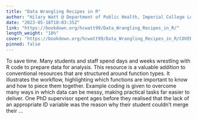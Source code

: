 ```yaml
---
title: "Data Wrangling Recipes in R"
author: "Hilary Watt @ Department of Public Health, Imperial College London. Thanks to Tristan Naidoo for converting into bookdown format and for his co-authorship of two chapters."
date: "2023-05-18T10:03:35Z"
link: "https://bookdown.org/hcwatt99/Data_Wrangling_Recipes_in_R/"
length_weight: "10%"
cover: "https://bookdown.org/hcwatt99/Data_Wrangling_Recipes_in_R/COVER/cover_version1.png"
pinned: false
---
```


To save time. Many students and staff spend days and weeks wrestling with R code to prepare data for analysis. This resource is a valuable addition to conventional resources that are structured around function types. It illustrates the workflow, highlighting which functions are important to know and how to piece them together. Example coding is given to overcome many ways in which data can be messy, making practical tasks far easier to deliver. One PhD supervisor spent ages before they realised that the lack of an appropriate ID variable was the reason why their student couldn’t merge their ...
